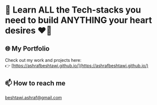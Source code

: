 # 🚀 Learn ALL the Tech-stacks you need to build ANYTHING your heart desires ❤️‍🔥

## 🌐 My Portfolio
Check out my work and projects here:  
👉 [https://ashrafbeshtawi.github.io/](https://ashrafbeshtawi.github.io/)

## 📫 How to reach me
beshtawi.ashraf@gmail.com
